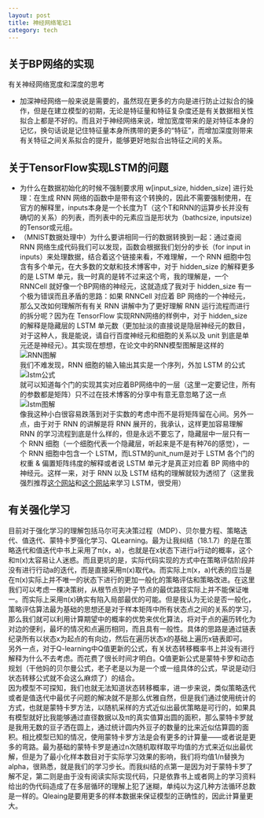 ```yaml
---
layout: post
title: 神经网络笔记1
category: tech
---
```


## 关于BP网络的实现
有关神经网络宽度和深度的思考<br/>

* 加深神经网络一般来说是需要的，虽然现在更多的方向是进行防止过拟合的操作，但是在建立模型的初期，无论是特征量和特征复杂度还是有关数据相关性拟合上都是不好的。而且对于神经网络来说，增加宽度带来的是对特征本身的记忆，换句话说是记住特征量本身所携带的更多的“特征”，而增加深度则带来有关特征之间关系拟合的提升，能够更好地拟合出特征之间的关系。


## 关于TensorFlow实现LSTM的问题
* 为什么在数据初始化的时候不强制要求用 w[input\_size, hidden\_size] 进行处理：在生成  RNN  网络的函数中是带有这个转换的，因此不需要强制使用，在官方的解释里，inputs本身是一个长度为T（这个T和RNN的运算步长并没有确切的关系）的列表，而列表中的元素应当是形状为（bathcsize, inputsize)的Tensor或元组。
* （MNIST数据处理中）为什么要讲相同一行的数据转换到一起：通过查阅 RNN 网络生成代码我们可以发现，函数会根据我们划分的步长（for input in inputs）来处理数据，结合着<a herf = "http://blog.csdn.net/kkk584520/article/details/51481416">这个链接</a>来看，不难理解，一个 RNN 细胞中包含有多个单元，在大多数的文献和技术博客中，对于 hidden\_size 的解释更多的是 LSTM 单元，我一时真的是转不过来这个弯，我的理解是，一个 RNNCell 就好像一个BP网络的神经元，这就造成了我对于 hidden\_size 有一个极为错误而且矛盾的思路：如果 RNNCell 对应着 BP 网络的一个神经元，那么又改如何理解所有有关 RNN 讲解中为了更好理解 RNN 运行流程而进行的拆分呢？因为在 TensorFlow 实现RNN网络的样例中，对于 hidden\_size 的解释是隐藏层的 LSTM 单元数（更加扯淡的直接说是隐层神经元的数目，对于这种人，我是能说，请自行百度神经元和细胞的关系以及 unit 到底是单元还是神经元）。其实现在想想，在论文中的RNN模型图解是这样的<br/>![RNN图解](../../../../images/lstm.jpg)<br/>我们不难发现，RNN 细胞的输入输出其实是一个序列，外加 LSTM 的公式<br/>![lstm公式](../../../../images/rnn_params.png)<br/>就可以知道每个门的实现其实对应着BP网络中的一层（这里一定要记住，所有的参数都是矩阵）只不过在技术博客的分享中有意无意忽略了这一点<br/>![lstm图解](../../../../images/lstm.png)<br/>像我这种小白很容易跌落到对于实数的考虑中而不是将矩阵留在心间。另外一点，由于对于 RNN 的讲解是将 RNN 展开的，我承认，这样更加容易理解 RNN 的学习流程到底是什么样的，但是永远不要忘了，隐藏层中一层只有一个 RNN 细胞（一个细胞代表一个隐藏层，听起来是不是有种76的感觉），一个 RNN 细胞中包含一个 LSTM，而LSTM的unit_num是对于 LSTM 各个门的权重 & 偏置矩阵纬度的解释或者说 LSTM 单元才是真正对应着 BP 网络中的神经元。这样一来，对于 RNN 以及 LSTM 结构的理解就较为透彻了（这里我强烈推荐<a href = "http://www.jianshu.com/p/9dc9f41f0b29">这个网站</a>和<a href = "https://www.zybuluo.com/hanbingtao/note/541458">这个网站</a>来学习 LSTM，很受用）

## 有关强化学习
目前对于强化学习的理解包括马尔可夫决策过程（MDP）、贝尔曼方程、策略迭代、值迭代、蒙特卡罗强化学习、QLearning。最为让我纠结（18.1.7）的是在策略迭代和值迭代中书上采用了π(x，a)，也就是在x状态下进行a行动的概率，这个和π(x)太容易让人迷惑。而且更坑的是，实际代码实现的方式中在策略评估阶段并没有进行行动a的迭代，而是直接采用π(x)取代a。而实际上π(x，a)代表的应当是在π(x)实际上并不唯一的状态下进行的更加一般化的策略评估和策略改进。在这里我们可以考虑一棵决策树，从根节点到叶子节点的最优路径实际上并不能保证唯一。而实际上采用π(x)确实有陷入局部最优的可能。但是我认为无论是否一般化，策略评估算法最为基础的思想还是对于样本矩阵中所有状态点之间的关系的学习，那么我们就可以利用计算期望中的概率的优势来优化算法，将对于点的遍历转化为对边的便利，最坏的情况和点遍历相同，而且具有一般性。具体的思路是通过链表纪录所有以状态x为起点的有向边，然后在遍历状态x的基础上遍历x链表即可。<br/>
另外一点，对于Q-learning中Q值更新的公式，有关状态转移概率书上并没有进行解释为什么不去考虑。而花费了很长时间才明白。Q值更新公式是蒙特卡罗和动态规划（干他妈的贝尔曼公式，老子老是以为是一个或一组具体的公式，早说是动归状态转移公式就不会这么麻烦了）的结合。<br/>
因为模型不可探知，我们也就无法知道状态转移概率，进一步来说，类似策略迭代或者是值迭代中最优子问题的解决就不是那么优雅自然，但是我们通过使用统计的方式，也就是蒙特卡罗方法，以随机采样的方式近似出最优策略是可行的，如果具有模型就好比我能够通过直径数据以及π的真实值算出圆的面积，那么蒙特卡罗就是我用无数的豆子洒在圆上，通过统计圆内外豆子的数量的比来近似估算圆的面积。相比模型已知的情况，使用蒙特卡罗方法是会有更多的计算量——或者说是更多的弯路。最为基础的蒙特卡罗是通过n次随机取样取平均值的方式来近似出最优解，但是为了最小化样本数目对于实际学习效果的影响，我们将均值1/n替换为alpha，很熟悉，就是我们的学习步长。而我纠结的点第一是因为对于蒙特卡罗了解不足，第二则是由于没有阅读实际实现代码，只是依靠书上或者网上的学习资料给出的伪代码造成了在多层循环的理解上犯了迷糊，单纯以为这几种方法循环总数是一样的。Qleaing是要用更多的样本数据来保证模型的正确性的，因此计算量更大。